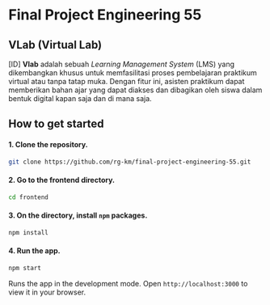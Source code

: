 # Final Project Engineering 55

## VLab (Virtual Lab)

[ID] **Vlab** adalah sebuah _Learning Management System_ (LMS) yang dikembangkan khusus untuk memfasilitasi proses pembelajaran praktikum virtual atau tanpa tatap muka. Dengan fitur ini, asisten praktikum dapat memberikan bahan ajar yang dapat diakses dan dibagikan oleh siswa dalam bentuk digital kapan saja dan di mana saja.

## How to get started

#### 1. Clone the repository.

```bash
git clone https://github.com/rg-km/final-project-engineering-55.git
```

#### 2. Go to the frontend directory.

```bash
cd frontend
```

#### 3. On the directory, install `npm` packages.

```bash
npm install
```

#### 4. Run the app.

```bash
npm start
```

Runs the app in the development mode.
Open `http://localhost:3000` to view it in your browser.
